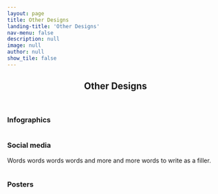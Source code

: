 ```yaml
---
layout: page
title: Other Designs
landing-title: 'Other Designs'
nav-menu: false
description: null
image: null
author: null
show_tile: false
---
```


<!-- Main -->
<div id="main" class="alt">
	
<!-- One -->
<section id="one">
	<div class="inner">
	     <header class="major">
		<h1>Other Designs</h1>
	     </header>		

<!-- Image -->
<h3>Infographics</h3>
<div class="box alt">
	<div class="row 50% uniform">
		<div class="4u"><span class="image fit"><img src="{% link assets/images/krump.png %}" alt="" /></span></div>
		<div class="4u"><span class="image fit"><img src="{% link assets/images/nicholas brothers.png %}" alt="" /></span></div>
		<div class="4u$"><span class="image fit"><img src="{% link assets/images/adelaide hall.png %}" alt="" /></span></div>
	</div>
</div>
		
<h3>Social media</h3>
<p>Words words words words and more and more words to write as a filler.<p>
<div class="box alt">
	<div class="row 50% uniform">
		<div class="4u"><span class="image fit"><img src="{% link assets/images/amanda1.png %}" alt="" /></span></div>
		<div class="4u"><span class="image fit"><img src="{% link assets/images/amanda2.png %}" alt="" /></span></div>
		<div class="4u$"><span class="image fit"><img src="{% link assets/images/amanda3.png %}" alt="" /></span></div>
		<!-- Break -->
		<div class="4u"><span class="image fit"><img src="{% link assets/images/amanda4.png %}" alt="" /></span></div>
		<div class="4u"><span class="image fit"><img src="{% link assets/images/amanda5.png %}" alt="" /></span></div>
		<div class="4u$"><span class="image fit"><img src="{% link assets/images/amanda6.png %}" alt="" /></span></div>	
		<!-- Break -->
		<div class="4u"><span class="image fit"><img src="{% link assets/images/amanda7.png %}" alt="" /></span></div>
		<div class="4u"><span class="image fit"><img src="{% link assets/images/amanda8.png %}" alt="" /></span></div>	
	</div>
</div>

<h3>Posters</h3>
<div class="box alt">
	<div class="row 50% uniform">
		<div class="4u"><span class="image fit"><img src="{% link assets/images/merch promo 1.png %}" alt="" /></span></div>
		<div class="4u"><span class="image fit"><img src="{% link assets/images/merch promo 2.png %}" alt="" /></span></div>
	</div>
</div>
